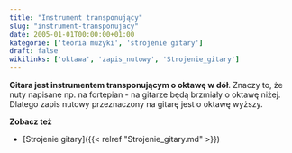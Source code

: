 ```yaml
---
title: "Instrument transponujący"
slug: "instrument-transponujacy"
date: 2005-01-01T00:00:00+01:00
kategorie: ['teoria muzyki', 'strojenie gitary']
draft: false
wikilinks: ['oktawa', 'zapis_nutowy', 'Strojenie_gitary']
---
```

**Gitara jest instrumentem transponującym o oktawę<!-- link nie odnosił się do niczego -->
w dół**. Znaczy to, że nuty napisane np. na fortepian - na gitarze będą
brzmiały o oktawę niżej. Dlatego zapis nutowy<!-- link nie odnosił się do niczego -->
przeznaczony na gitarę jest o oktawę wyższy.

**Zobacz też**

  - [Strojenie gitary]({{< relref "Strojenie_gitary.md" >}})


